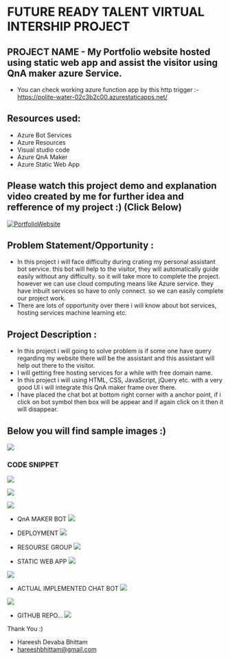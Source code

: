 # FUTURE READY TALENT VIRTUAL INTERSHIP PROJECT

## PROJECT NAME - My Portfolio website hosted using static web app and assist the visitor using QnA maker azure Service.

 - You can check working azure function app by this http trigger :- https://polite-water-02c3b2c00.azurestaticapps.net/

## Resources used:
   - Azure Bot Services
   - Azure Resources
   - Visual studio code
   - Azure QnA Maker
   - Azure Static Web App

## Please watch this project demo and explanation video created by me for further idea and refference of my project :) (Click Below)
[![PortfolioWebsite](https://img.youtube.com/vi/ZdXbUXeEeZ8/0.jpg)](https://www.youtube.com/watch?v=ZdXbUXeEeZ8&t=9s)

## Problem Statement/Opportunity :
- In this project i will face difficulty during crating my personal assistant bot service. this bot will help to the visitor, they will automatically guide easily without any difficulty. so it will take more to complete the project. however we can use cloud computing means like Azure service. they have inbuilt services so have to only connect. so we can easily complete our project work.
- There are lots of opportunity over there i will know about bot services, hosting services machine learning etc.

## Project Description :
- In this project i will going to solve problem is if some one have query regarding my website there will be the assistant and this assistant will help out there to the visitor.
- I will getting free hosting services for a while with free domain name.
- In this project i will using HTML, CSS, JavaScript, jQuery etc. with a very good UI i will integrate this QnA maker frame over there.
- I have placed the chat bot at bottom right corner with a anchor point, if i click on bot symbol then box will be appear and if again click on it then it will disappear.  

## Below you will find sample images :)

![](images/1.jpg)

### CODE SNIPPET

![](images/H1.png)


![](images/H2.png)


![](images/H3.png)

- QnA MAKER BOT 
![](images/H4.png)

- DEPLOYMENT
![](images/H5.png)

- RESOURSE GROUP
![](images/H6.png)

- STATIC WEB APP
![](images/H7.png)


![](images/H8.png)

- ACTUAL IMPLEMENTED CHAT BOT
![](images/H9.png)


![](images/H10.png)

- GITHUB REPO...
![](images/H11.png)


Thank You :)

- Hareesh Devaba Bhittam
- hareeshbhittam@gmail.com
